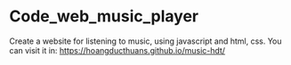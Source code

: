 # Code_web_music_player
Create a website for listening to music, using javascript and html, css.
 You can visit it in: https://hoangducthuans.github.io/music-hdt/

